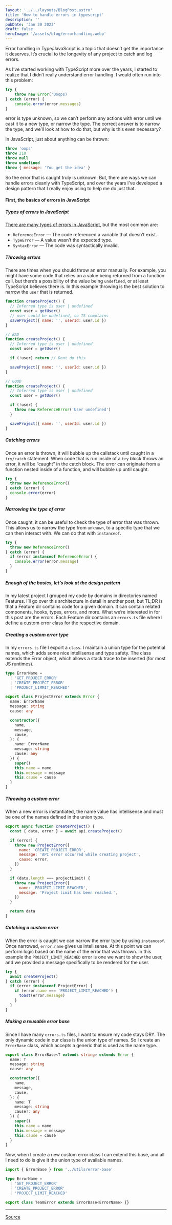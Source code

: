 ```yaml
---
layout: '../../layouts/BlogPost.astro'
title: 'How to handle errors in typescript'
description: ''
pubDate: 'Jan 30 2023'
draft: false
heroImage: '/assets/blog/errorhandling.webp'
---
```


Error handling in Type/JavaScript is a topic that doesn’t get the importance it deserves. It’s crucial to the longevity of any project to catch and log errors.

As I’ve started working with TypeScript more over the years, I started to realize that I didn’t really understand error handling. I would often run into this problem:

```js
try {
    throw new Error('Ooops)
} catch (error) {
    console.error(error.messages)
}
```

error is type unknown, so we can’t perform any actions with error until we cast it to a new type, or narrow the type. The correct answer is to narrow the type, and we’ll look at how to do that, but why is this even necessary?

In JavaScript, just about anything can be thrown:

```js
throw 'oops'
throw 210
throw null
throw undefined
throw { message: 'You get the idea' }
```

So the error that is caught truly is unknown. But, there are ways we can handle errors cleanly with TypeScript, and over the years I’ve developed a design pattern that I really enjoy using to help me do just that.

#### First, the basics of errors in JavaScript

##### Types of errors in JavaScript

[There are many types of errors in JavaScript](https://developer.mozilla.org/en-US/docs/Web/JavaScript/Reference/Global_Objects/Error#error_types), but the most common are:

- `ReferenceError` — The code referenced a variable that doesn’t exist.
- `TypeError` — A value wasn’t the expected type.
- `SyntaxError` — The code was syntactically invalid.

##### Throwing errors

There are times when you should throw an error manually. For example, you might have some code that relies on a value being returned from a function call, but there’s a possibility of the value being `undefined`, or at least TypeScript believes there is. In this example throwing is the best solution to narrow the `user` that is returned.

```js
function createProject() {
  // Inferred type is user | undefined
  const user = getUser()
  // user could be undefined, so TS complains
  saveProject({ name: '', userId: user.id })
}

// BAD
function createProject() {
  // Inferred type is user | undefined
  const user = getUser()

  if (!user) return // Dont do this

  saveProject({ name: '', userId: user.id })
}

// GOOD
function createProject() {
  // Inferred type is user | undefined
  const user = getUser()

  if (!user) {
    throw new ReferenceError('User undefined')
  }

  saveProject({ name: '', userId: user.id })
}
```

##### Catching errors

Once an error is thrown, it will bubble up the callstack until caught in a `try/catch` statement. When code that is run inside of a `try` block throws an error, it will be “caught” in the catch block. The error can originate from a function nested inside of a function, and will bubble up until caught.

```js
try {
  throw new ReferenceError()
} catch (error) {
  console.error(error)
}
```

##### Narrowing the type of error

Once caught, it can be useful to check the type of error that was thrown. This allows us to narrow the type from `unknown`, to a specific type that we can then interact with. We can do that with `instanceof`.

```js
try {
  throw new ReferenceError()
} catch (error) {
  if (error instanceof ReferenceError) {
    console.error(error.message)
  }
}
```

##### Enough of the basics, let’s look at the design pattern

In my latest project I grouped my code by domains in directories named Features. I’ll go over this architecture in detail in another post, but TL;DR is that a Feature dir contains code for a given domain. It can contain related components, hooks, types, errors, and more. What we’re interested in for this post are the errors. Each Feature dir contains an `errors.ts` file where I define a custom error class for the respective domain.

##### Creating a custom error type

In my `errors.ts` file I export a `class`. I maintain a union type for the potential names, which adds some nice intellisense and type safety. The class extends the Error object, which allows a stack trace to be inserted (for most JS runtimes).

```typescript
type ErrorName =
  | 'GET_PROJECT_ERROR'
  | 'CREATE_PROJECT_ERROR'
  | 'PROJECT_LIMMIT_REACHED'

export class ProjectError extends Error {
  name: ErrorName
  message: string
  cause: any

  constructor({
    name,
    message,
    cause,
  }: {
    name: ErrorName
    message: string
    cause: any
  }) {
    super()
    this.name = name
    this.message = message
    this.cause = cause
  }
}
```

##### Throwing a custom error

When a new error is instantiated, the name value has intellisense and must be one of the names defined in the union type.

```js
export async function createProject() {
  const { data, error } = await api.createProject()

  if (error) {
    throw new ProjectError({
      name: 'CREATE_PROJECT_ERROR',
      message: 'API error occurred while creating project',
      cause: error,
    })
  }

  if (data.length === projectLimit) {
    throw new ProjectError({
      name: 'PROJECT_LIMIT_REACHED',
      message: 'Project limit has been reached.',
    })
  }

  return data
}
```

##### Catching a custom error

When the error is caught we can narrow the error type by using `instanceof`. Once narrowed, `error.name` gives us intellisense. At this point we can perform logic based on the name of the error that was thrown. In this example the `PROJECT_LIMIT_REACHED` error is one we want to show the user, and we provided a message specifically to be rendered for the user.

```js
try {
  await createProject()
} catch (error) {
  if (error instanceof ProjectError) {
    if (error.name === 'PROJECT_LIMIT_REACHED') {
      toast(error.message)
    }
  }
}
```

##### Making a reusable error base

Since I have many `errors.ts` files, I want to ensure my code stays DRY. The only dynamic code in our class is the union type of names. So I create an `ErrorBase` class, which accepts a generic that is used as the name type.

```typescript
export class ErrorBase<T extends string> extends Error {
  name: T
  message: string
  cause: any

  constructor({
    name,
    message,
    cause,
  }: {
    name: T
    message: string
    cause?: any
  }) {
    super()
    this.name = name
    this.message = message
    this.cause = cause
  }
}
```

Now, when I create a new custom error class I can extend this base, and all I need to do is give it the union type of available names.

```typescript
import { ErrorBase } from '../utils/error-base'

type ErrorName =
  | 'GET_PROJECT_ERROR'
  | 'CREATE_PROJECT_ERROR'
  | 'PROJECT_LIMIT_REACHED'

export class TeamError extends ErrorBase<ErrorName> {}
```

---

[Source](https://medium.com/udacity-engineering/handling-errors-like-a-pro-in-typescript-d7a314ad4991)
